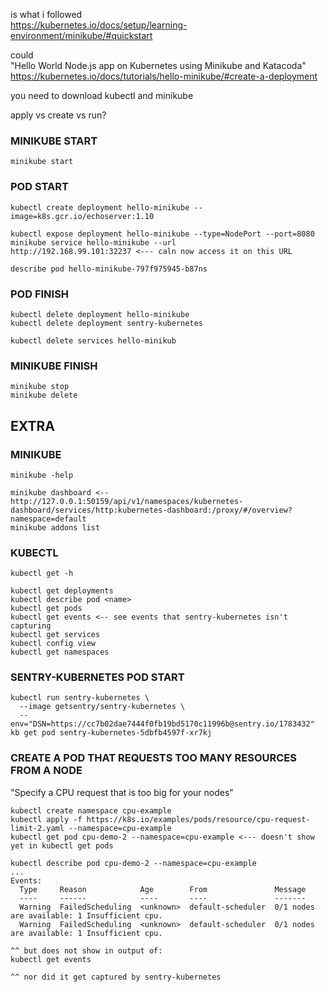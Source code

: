 is what i followed  
https://kubernetes.io/docs/setup/learning-environment/minikube/#quickstart  

could  
"Hello World Node.js app on Kubernetes using Minikube and Katacoda"  
https://kubernetes.io/docs/tutorials/hello-minikube/#create-a-deployment

you need to download kubectl and minikube  

apply vs create vs run?  

### MINIKUBE START
```
minikube start
```

### POD START
```
kubectl create deployment hello-minikube --image=k8s.gcr.io/echoserver:1.10

kubectl expose deployment hello-minikube --type=NodePort --port=8080
minikube service hello-minikube --url
http://192.168.99.101:32237 <--- caln now access it on this URL

describe pod hello-minikube-797f975945-b87ns
```

### POD FINISH
```
kubectl delete deployment hello-minikube
kubectl delete deployment sentry-kubernetes

kubectl delete services hello-minikub
```


### MINIKUBE FINISH
```
minikube stop
minikube delete
```

## EXTRA
### MINIKUBE
`minikube -help`

```
minikube dashboard <--http://127.0.0.1:50159/api/v1/namespaces/kubernetes-dashboard/services/http:kubernetes-dashboard:/proxy/#/overview?namespace=default
minikube addons list
```
### KUBECTL
`kubectl get -h`
```
kubectl get deployments
kubectl describe pod <name>
kubectl get pods
kubectl get events <-- see events that sentry-kubernetes isn't capturing
kubectl get services
kubectl config view
kubectl get namespaces
```
### SENTRY-KUBERNETES POD START
```
kubectl run sentry-kubernetes \
  --image getsentry/sentry-kubernetes \
  --env="DSN=https://cc7b02dae7444f0fb19bd5170c11996b@sentry.io/1783432"
kb get pod sentry-kubernetes-5dbfb4597f-xr7kj
```

### CREATE A POD THAT REQUESTS TOO MANY RESOURCES FROM A NODE
"Specify a CPU request that is too big for your nodes"  
```
kubectl create namespace cpu-example
kubectl apply -f https://k8s.io/examples/pods/resource/cpu-request-limit-2.yaml --namespace=cpu-example
kubectl get pod cpu-demo-2 --namespace=cpu-example <--- doesn't show yet in kubectl get pods

kubectl describe pod cpu-demo-2 --namespace=cpu-example
...
Events:
  Type     Reason            Age        From               Message
  ----     ------            ----       ----               -------
  Warning  FailedScheduling  <unknown>  default-scheduler  0/1 nodes are available: 1 Insufficient cpu.
  Warning  FailedScheduling  <unknown>  default-scheduler  0/1 nodes are available: 1 Insufficient cpu.

^^ but does not show in output of:
kubectl get events

^^ nor did it get captured by sentry-kubernetes
```